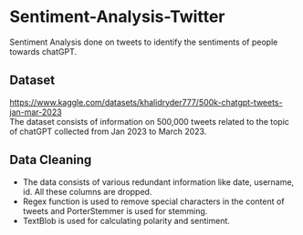 # Sentiment-Analysis-Twitter
Sentiment Analysis done on tweets to identify the sentiments of people towards chatGPT.

## Dataset
https://www.kaggle.com/datasets/khalidryder777/500k-chatgpt-tweets-jan-mar-2023
<br> The dataset consists of information on 500,000 tweets related to the topic of chatGPT collected from Jan 2023 to March 2023.

## Data Cleaning
- The data consists of various redundant information like date, username, id. All these columns are dropped. 
- Regex function is used to remove special characters in the content of tweets and PorterStemmer is used for stemming.
- TextBlob is used for calculating polarity and sentiment.



